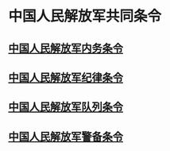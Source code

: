 # 中国人民解放军共同条令

## [中国人民解放军内务条令](CN/共同条令/内务条令/中国人民解放军内务条令（试行）.md)

## [中国人民解放军纪律条令](CN/共同条令/纪律条令/中国人民解放军纪律条令（试行）.md)

## [中国人民解放军队列条令](CN/共同条令/队列条令/中国人民解放军队列条令（试行）.md)

## [中国人民解放军警备条令](CN/共同条令/警备条令/中国人民解放军警备条令.md)
